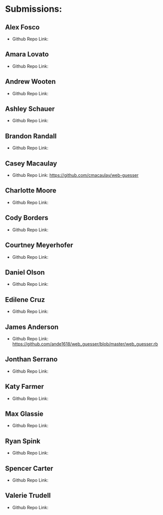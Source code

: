 # Submissions:

## Alex Fosco

* Github Repo Link:

## Amara Lovato

* Github Repo Link:

## Andrew Wooten

* Github Repo Link:

## Ashley Schauer

* Github Repo Link:

## Brandon Randall

* Github Repo Link:

## Casey Macaulay

* Github Repo Link: https://github.com/cmacaulay/web-guesser

## Charlotte Moore

* Github Repo Link:

## Cody Borders

* Github Repo Link:

## Courtney Meyerhofer

* Github Repo Link:

## Daniel Olson

* Github Repo Link:

## Edilene Cruz

* Github Repo Link:

## James Anderson

* Github Repo Link: https://github.com/ande1618/web_guesser/blob/master/web_guesser.rb

## Jonthan Serrano

* Github Repo Link:

## Katy Farmer

* Github Repo Link:

## Max Glassie

* Github Repo Link:

## Ryan Spink

* Github Repo Link:

## Spencer Carter

* Github Repo Link:

## Valerie Trudell

* Github Repo Link:
